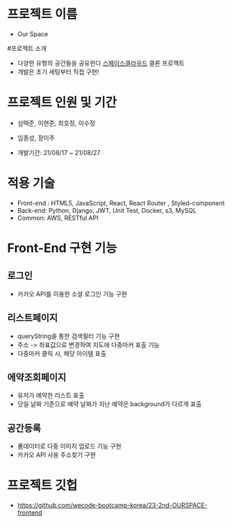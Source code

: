 # 프로젝트 이름
- Our Space

#프로젝트 소개
- 다양한 유형의 공간들을 공유한다 [스페이스클라우드](https://www.spacecloud.kr/) 클론 프로젝트
- 개발은 초기 세팅부터 직접 구현!

# 프로젝트 인원 및 기간
- <Front-end> 심택준, 이현준, 최호정, 이수정
  
- <Back-end> 임종성, 장이주

- 개발기간: 21/08/17 ~ 21/08/27

# 적용 기술
  
- Front-end : HTML5, JavaScript, React, React Router , Styled-component
- Back-end: Python, Django, JWT, Unit Test, Docker, s3, MySQL
- Common: AWS, RESTful API
  
# Front-End 구현 기능
  
## 로그인 
- 카카오 API를 이용한 소셜 로그인 기능 구현
  
## 리스트페이지
- queryString을 통한 검색필터 기능 구현
- 주소 -> 좌표값으로 변경하여 지도에 다중마커 표출 기능
- 다중마커 클릭 시, 해당 아이템 표출
  
## 에약조회페이지
- 유저가 예약한 리스트 표출
- 당일 날짜 기준으로 예약 날짜가 지난 예약은 background가 다르게 표출
  
## 공간등록
- 폼데이터로 다중 이미지 업로드 기능 구현
- 카카오 API 사용 주소찾기 구현

  
# 프로젝트 깃헙
- https://github.com/wecode-bootcamp-korea/23-2nd-OURSPACE-frontend

